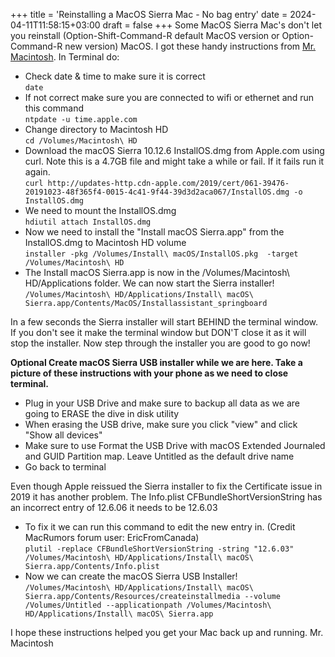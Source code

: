 +++
title = 'Reinstalling a MacOS Sierra Mac - No bag entry'
date = 2024-04-11T11:58:15+03:00
draft = false
+++
Some MacOS Sierra Mac's don't let you reinstall (Option-Shift-Command-R default MacOS version or Option-Command-R new version) MacOS. I got these handy instructions from [Mr. Macintosh](https://www.youtube.com/@Mr.Macintosh).
In Terminal do:

 - Check date & time to make sure it is correct  
`date`
 - If not correct make sure you are connected to wifi or ethernet and run this command  
`ntpdate -u time.apple.com`
 - Change directory to Macintosh HD  
`cd /Volumes/Macintosh\ HD`
 - Download the macOS Sierra 10.12.6 InstallOS.dmg from Apple.com using curl. Note this is a 4.7GB file and might take a while or fail. If it fails run it again.  
`curl http://updates-http.cdn-apple.com/2019/cert/061-39476-20191023-48f365f4-0015-4c41-9f44-39d3d2aca067/InstallOS.dmg -o InstallOS.dmg`
 - We need to mount the InstallOS.dmg  
`hdiutil attach InstallOS.dmg`
 - Now we need to install the "Install macOS Sierra.app" from the InstallOS.dmg to Macintosh HD volume  
`installer -pkg /Volumes/Install\ macOS/InstallOS.pkg  -target /Volumes/Macintosh\ HD`
 - The Install macOS Sierra.app is now in the /Volumes/Macintosh\ HD/Applications folder. We can now start the Sierra installer!  
`/Volumes/Macintosh\ HD/Applications/Install\ macOS\ Sierra.app/Contents/MacOS/Installassistant_springboard`

In a few seconds the Sierra installer will start BEHIND the terminal window. If you don't see it make the terminal window but DON'T close it as it will stop the installer. Now step through the installer you are good to go now!

**Optional Create macOS Sierra USB installer while we are here. Take a picture of these instructions with your phone as we need to close terminal.**

 - Plug in your USB Drive and make sure to backup all data as we are going to ERASE the dive in disk utility 
 - When erasing the USB drive, make sure you click "view" and click "Show all devices"
 - Make sure to use Format the USB Drive with macOS Extended Journaled and GUID Partition map. Leave Untitled as the default drive name
 - Go back to terminal

Even though Apple reissued the Sierra installer to fix the Certificate issue in 2019 it has another problem.
The Info.plist CFBundleShortVersionString has an incorrect entry of 12.6.06 it needs to be 12.6.03
 - To fix it we can run this command to edit the new entry in. (Credit MacRumors forum user: EricFromCanada)  
`plutil -replace CFBundleShortVersionString -string "12.6.03" /Volumes/Macintosh\ HD/Applications/Install\ macOS\ Sierra.app/Contents/Info.plist`
 - Now we can create the macOS Sierra USB Installer!  
`/Volumes/Macintosh\ HD/Applications/Install\ macOS\ Sierra.app/Contents/Resources/createinstallmedia --volume /Volumes/Untitled --applicationpath /Volumes/Macintosh\ HD/Applications/Install\ macOS\ Sierra.app`

I hope these instructions helped you get your Mac back up and running.
Mr. Macintosh
